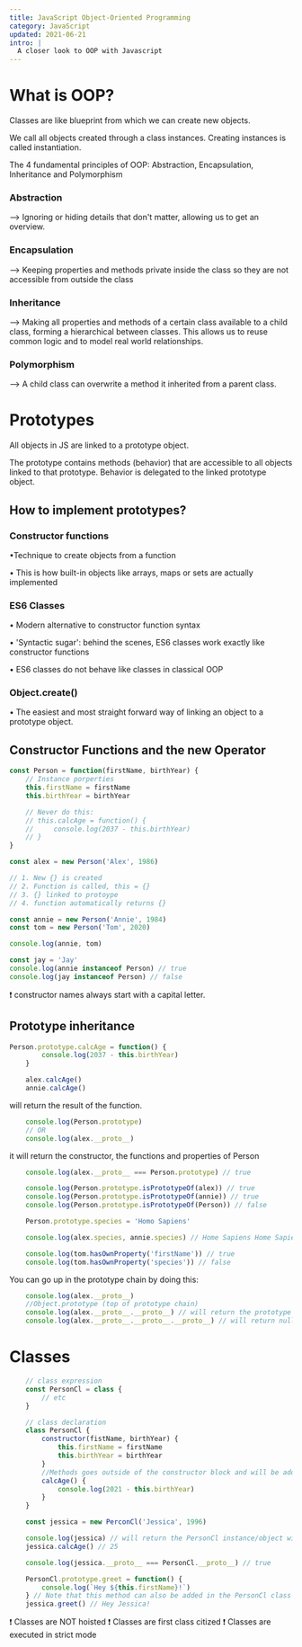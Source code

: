 ```yaml
---
title: JavaScript Object-Oriented Programming
category: JavaScript
updated: 2021-06-21
intro: |
  A closer look to OOP with Javascript
---
```


# What is OOP?

Classes are like blueprint from which we can create new objects.

We call all objects created through a class instances. Creating instances is called instantiation.

The 4 fundamental principles of OOP: Abstraction, Encapsulation, Inheritance and Polymorphism


### Abstraction

--> Ignoring or hiding details that don't matter, allowing us to get an overview.

### Encapsulation

--> Keeping properties and methods private inside the class so they are not accessible from outside the class

### Inheritance

--> Making all properties and methods of a certain class available to a child class, forming a hierarchical between classes. This allows us to reuse common logic and to model real world relationships.

### Polymorphism

--> A child class can overwrite a method it inherited from a parent class.


# Prototypes

All objects in JS are linked to a prototype object.

The prototype contains methods (behavior) that are accessible to all objects linked to that prototype. Behavior is delegated to the linked prototype object.


## How to implement prototypes?

### Constructor functions

•Technique to create objects from a function

• This is how built-in objects like arrays, maps or sets are actually implemented

### ES6 Classes

• Modern alternative to constructor function syntax

• 'Syntactic sugar': behind the scenes, ES6 classes work exactly like constructor functions

• ES6 classes do not behave like classes in classical OOP

### Object.create()

• The easiest and most straight forward way of linking an object to a prototype object.


## Constructor Functions and the new Operator

```js
const Person = function(firstName, birthYear) {
    // Instance porperties
    this.firstName = firstName
    this.birthYear = birthYear

    // Never do this:
    // this.calcAge = function() {
    //     console.log(2037 - this.birthYear)
    // }
}

const alex = new Person('Alex', 1986)

// 1. New {} is created
// 2. Function is called, this = {}
// 3. {} linked to protoype
// 4. function automatically returns {}

const annie = new Person('Annie', 1984)
const tom = new Person('Tom', 2020)

console.log(annie, tom)

const jay = 'Jay'
console.log(annie instanceof Person) // true
console.log(jay instanceof Person) // false

```

❗ constructor names always start with a capital letter.


## Prototype inheritance

```js
Person.prototype.calcAge = function() {
        console.log(2037 - this.birthYear)
    }
```

```js
    alex.calcAge() 
    annie.calcAge()
```

will return the result of the function.


```js
    console.log(Person.prototype)
    // OR
    console.log(alex.__proto__)
```
it will return the constructor, the functions and properties of Person

```js
    console.log(alex.__proto__ === Person.prototype) // true

    console.log(Person.prototype.isPrototypeOf(alex)) // true
    console.log(Person.prototype.isPrototypeOf(annie)) // true
    console.log(Person.prototype.isPrototypeOf(Person)) // false
```

```js
    Person.prototype.species = 'Homo Sapiens'

    console.log(alex.species, annie.species) // Home Sapiens Home Sapiens

    console.log(tom.hasOwnProperty('firstName')) // true
    console.log(tom.hasOwnProperty('species')) // false
```

You can go up in the prototype chain by doing this:

```js
    console.log(alex.__proto__)
    //Object.prototype (top of prototype chain)
    console.log(alex.__proto__.__proto__) // will return the prototype of the object prototype
    console.log(alex.__proto__.__proto__.__proto__) // will return null
```

# Classes

```js
    // class expression
    const PersonCl = class {
        // etc
    }

    // class declaration
    class PersonCl {
        constructor(fistName, birthYear) {
            this.firstName = firstName
            this.birthYear = birthYear
        }
        //Methods goes outside of the constructor block and will be added to prototype property of the PersonCl class
        calcAge() {
            console.log(2021 - this.birthYear)
        }
    }

    const jessica = new PerconCl('Jessica', 1996)

    console.log(jessica) // will return the PersonCl instance/object with Jessica
    jessica.calcAge() // 25

    console.log(jessica.__proto__ === PersonCl.__proto__) // true

    PersonCl.prototype.greet = function() {
        console.log(`Hey ${this.firstName}!`)
    } // Note that this method can also be added in the PersonCl class directly instead
    jessica.greet() // Hey Jessica!

```

❗ Classes are NOT hoisted
❗ Classes are first class citized
❗ Classes are executed in strict mode

